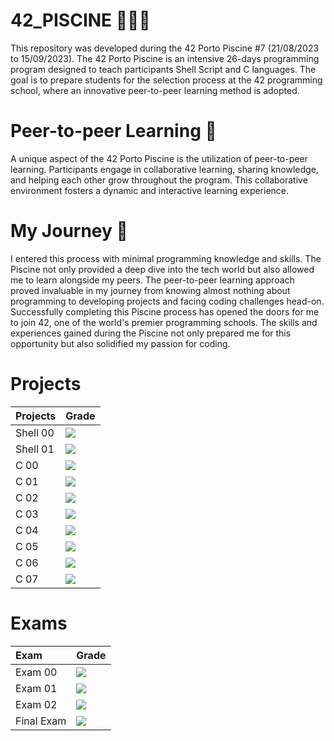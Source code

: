 # 42_PISCINE 🏊🏻‍♂️
This repository was developed during the 42 Porto Piscine #7 (21/08/2023 to 15/09/2023). The 42 Porto Piscine is an intensive 26-days programming program designed to teach participants Shell Script and C languages. The goal is to prepare students for the selection process at the 42 programming school, where an innovative peer-to-peer learning method is adopted.

# Peer-to-peer Learning 🤝
A unique aspect of the 42 Porto Piscine is the utilization of peer-to-peer learning. Participants engage in collaborative learning, sharing knowledge, and helping each other grow throughout the program. This collaborative environment fosters a dynamic and interactive learning experience.

# My Journey 🚀
I entered this process with minimal programming knowledge and skills. The Piscine not only provided a deep dive into the tech world but also allowed me to learn alongside my peers. The peer-to-peer learning approach proved invaluable in my journey from knowing almost nothing about programming to developing projects and facing coding challenges head-on.
Successfully completing this Piscine process has opened the doors for me to join 42, one of the world's premier programming schools. The skills and experiences gained during the Piscine not only prepared me for this opportunity but also solidified my passion for coding.

# Projects
<div align="center">
	
| Projects | Grade | 
| :--- | :--- |
| Shell 00 | <img src="https://img.shields.io/badge/score-60%20%2F%20100-success" /> |
| Shell 01 | <img src="https://img.shields.io/badge/score-55%20%2F%20100-success" /> | 
| C 00 | <img src="https://img.shields.io/badge/score-70%20%2F%20100-success" /> |
| C 01 | <img src="https://img.shields.io/badge/score-100%20%2F%20100-success" /> |
| C 02 | <img src="https://img.shields.io/badge/score-75%20%2F%20100-success" /> |
| C 03 | <img src="https://img.shields.io/badge/score-100%20%2F%20100-success" /> |
| C 04 | <img src="https://img.shields.io/badge/score-85%20%2F%20100-success" /> |
| C 05 | <img src="https://img.shields.io/badge/score-60%20%2F%20100-success" /> |
| C 06 | <img src="https://img.shields.io/badge/score-100%20%2F%20100-success" /> |
| C 07 | <img src="https://img.shields.io/badge/score-60%20%2F%20100-success" /> |

</div>
	
# Exams
<div align="center">

| Exam | Grade |
| :--- | :--- |
| Exam 00 | <img src="https://img.shields.io/badge/score-10%20%2F%20100-red" /> |
| Exam 01 | <img src="https://img.shields.io/badge/score-60%20%2F%20100-success" /> |
| Exam 02 | <img src="https://img.shields.io/badge/score-60%20%2F%20100-success" /> |
| Final Exam | <img src="https://img.shields.io/badge/score-66%20%2F%20100-success" /> |

</div>

